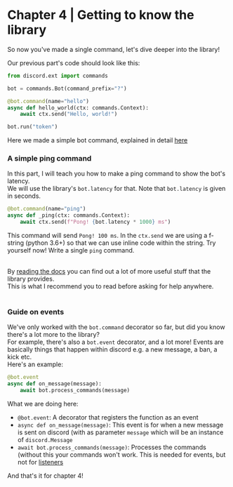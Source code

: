 # Chapter 4 | Getting to know the library

So now you've made a single command, let's dive deeper into the library!

Our previous part's code should look like this:
```python
from discord.ext import commands

bot = commands.Bot(command_prefix="?")

@bot.command(name="hello")
async def hello_world(ctx: commands.Context):
    await ctx.send("Hello, world!")

bot.run("token")
```

Here we made a simple bot command, explained in detail [here](./chapter-3-online.md)

### A simple ping command
In this part, I will teach you how to make a ping command to show the bot's latency. <br>
We will use the library's `bot.latency` for that. Note that `bot.latency` is given in seconds.

```python
@bot.command(name="ping")
async def _ping(ctx: commands.Context):
    await ctx.send(f"Pong! {bot.latency * 1000} ms")
```

This command will send `Pong! 100 ms`. In the `ctx.send` we are using a f-string (python 3.6+) so that we can use inline code within the string.
Try yourself now! Write a single `ping` command.<br><br>

By [reading the docs](https://discordpy.readthedocs.io/en/stable/) you can find out a lot of more useful stuff that the library provides. <br>
This is what I recommend you to read before asking for help anywhere. <br><br>

### Guide on events
We've only worked with the `bot.command` decorator so far, but did you know there's a lot more to the library?<br>
For example, there's also a `bot.event` decorator, and a lot more! Events are basically things that happen within discord e.g. a new message, a ban, a kick etc. <br>
Here's an example:

```python
@bot.event
async def on_message(message):
    await bot.process_commands(message)
```

What we are doing here:
- `@bot.event`: A decorator that registers the function as an event
- `async def on_message(message)`: This event is for when a new message is sent on discord (with as parameter `message` which will be an instance of `discord.Message`
- `await bot.process_commands(message)`: Processes the commands (without this your commands won't work. This is needed for events, but not for [listeners](https://discordpy.readthedocs.io/en/stable/ext/commands/api.html?highlight=listener#discord.ext.commands.Bot.add_listener)

And that's it for chapter 4!
